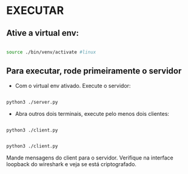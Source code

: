 # EXECUTAR


## Ative a virtual env:

```bash

source ./bin/venv/activate #linux

```

## Para executar, rode primeiramente o servidor

- Com o virtual env ativado. Execute o servidor:

```bash

python3 ./server.py

```

- Abra outros dois terminais, execute pelo menos dois clientes:

```bash

python3 ./client.py

```

```bash

python3 ./client.py

```

Mande mensagens do client para o servidor. Verifique na interface loopback do wireshark e veja se está criptografado.

